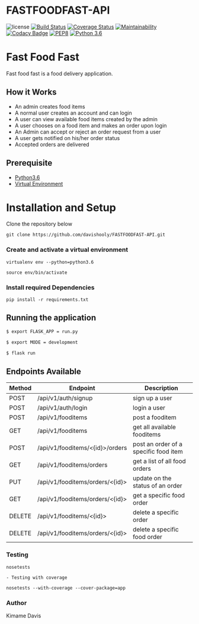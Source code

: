 # FASTFOODFAST-API
![license](https://img.shields.io/github/license/mashape/apistatus.svg)
[![Build Status](https://travis-ci.org/davishooly/FASTFOODFAST-API.svg?branch=develop)](https://travis-ci.org/davishooly/FASTFOODFAST-API)
[![Coverage Status](https://coveralls.io/repos/github/davishooly/FASTFOODFAST-API/badge.svg?branch=develop)](https://coveralls.io/github/davishooly/FASTFOODFAST-API?branch=develop)
[![Maintainability](https://api.codeclimate.com/v1/badges/a236552c6eda78af4c69/maintainability)](https://codeclimate.com/github/davishooly/FASTFOODFAST-API/maintainability)
[![Codacy Badge](https://api.codacy.com/project/badge/Grade/9808cd8c1dfd4695a43de932c7af6e45)](https://www.codacy.com/app/davishooly/FASTFOODFAST-API?utm_source=github.com&amp;utm_medium=referral&amp;utm_content=davishooly/FASTFOODFAST-API&amp;utm_campaign=Badge_Grade)
[![PEP8](https://img.shields.io/badge/code%20style-pep8-orange.svg)](https://www.python.org/dev/peps/pep-0008/)
[![Python 3.6](https://img.shields.io/badge/python-3.6-blue.svg)](https://www.python.org/downloads/release/python-360/)


# Fast Food Fast

Fast food fast is a food delivery application.

## How it Works

- An admin creates food items
- A normal user creates an account and can login
- A user can view available food items created by the admin
- A user chooses on a food item and makes an order upon login
- An Admin can accept or reject an order request from a user
- A user gets notified on his/her order status
- Accepted orders are delivered

## Prerequisite

- [Python3.6](https://www.python.org/downloads/release/python-365/)
- [Virtual Environment](https://virtualenv.pypa.io/en/stable/installation/)

# Installation and Setup

Clone the repository below

```
git clone https://github.com/davishooly/FASTFOODFAST-API.git
```

### Create and activate a virtual environment

    virtualenv env --python=python3.6

    source env/bin/activate

### Install required Dependencies

    pip install -r requirements.txt

## Running the application

```bash
$ export FLASK_APP = run.py

$ export MODE = development

$ flask run
```

## Endpoints Available

| Method | Endpoint                        | Description                           |
| ------ | ------------------------------- | ------------------------------------- |
| POST   | /api/v1/auth/signup             | sign up a user                        |
| POST   | /api/v1/auth/login              | login a user                          |
| POST   | /api/v1/fooditems               | post a fooditem                       |
| GET    | /api/v1/fooditems               | get all available fooditems           |
| POST   | /api/v1/fooditems/<{id}>/orders | post an order of a specific food item |
| GET    | /api/v1/fooditems/orders        | get a list of all food orders         |
| PUT    | /api/v1/fooditems/orders/<{id}> | update on the status of an order      |
| GET    | /api/v1/fooditems/orders/<{id}> | get a specific food order             |
| DELETE | /api/v1/fooditems/<{id}>        | delete a specific order               |
| DELETE | /api/v1/fooditems/orders/<{id}> | delete a specific food order          |

### Testing

    nosetests

    - Testing with coverage

    nosetests --with-coverage --cover-package=app

### Author

Kimame Davis
